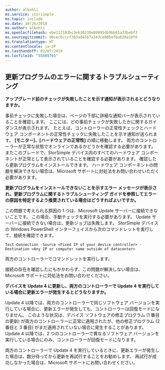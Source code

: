 ```yaml
---
author: alkohli
ms.service: storsimple
ms.topic: include
ms.date: 10/26/2018
ms.author: alkohli
ms.openlocfilehash: ebe112103bc3eb30239e80095db9bb91a33bebf3
ms.sourcegitcommit: 90cec6cccf303ad4767a343ce00befba020a10f6
ms.translationtype: HT
ms.contentlocale: ja-JP
ms.lasthandoff: 02/07/2019
ms.locfileid: "55889765"
---
```

## <a name="troubleshooting-update-failures"></a>更新プログラムのエラーに関するトラブルシューティング
**アップグレード前のチェックが失敗したことを示す通知が表示されるとどうなりますか。**

事前チェックに失敗した場合は、ページの下部に詳細な通知バーが表示されていることを確認します。 ここには、どの事前チェックが失敗したかに関するガイダンスが表示されます。 たとえば、コントローラーの正常性チェックとハードウェア コンポーネントの正常性チェックに失敗したことを示す通知が送られます。 **[モニター]、[ハードウェアの正常性]** の順に移動します。 両方のコントローラーが正常な状態でオンラインであるかどうかを確認する必要があります。 またこのブレードで、StorSimple デバイス内のすべてのハードウェア コンポーネントが正常として表示されていることを確認する必要があります。 確認したら更新プログラムをインストールできます。 ハードウェア コンポーネントの問題を解決できない場合は、Microsoft サポートに対処法をお問い合わせいただく必要があります。

**更新プログラムをインストールできないことを示すエラー メッセージが表示され、更新プログラムに関するトラブルシューティング ガイドを参照してエラーの原因を特定するよう推奨されている場合はどうすればよいですか。**

この問題で考えられる原因の 1 つは、Microsoft Update サーバーに接続できないことです。 この場合、手動チェックを実行する必要があります。 Update サーバーに接続できない場合は、更新ジョブは失敗します。 StorSimple デバイスの Windows PowerShell インターフェイスから次のコマンドレットを実行して、接続を確認できます。

 `Test-Connection -Source <Fixed IP of your device controller> -Destination <Any IP or computer name outside of datacenter>`

両方のコントローラーでコマンドレットを実行します。

接続の存在を確認したにもかかわらず、この問題が解決しない場合は、Microsoft サポートに対処法をお問い合わせください。

**デバイスを Update 4 に更新し、両方のコントローラーで Update 4 を実行している場合に更新エラーが発生するとどうなりますか。**

Update 4 以降では、両方のコントローラーで同じソフトウェア バージョンを実行している場合に、更新エラーが発生しても、コントローラーは回復モードになりません。 このような状況は、デバイス ソフトウェアの修正プログラム (1 番目の更新) が両方のコントローラーに正常に適用されたが、他の修正プログラム (2 番目と 3 番目) がまだ適用されていない場合に発生することがあります。 Update 4 以降では、2 つのコントローラーで異なるソフトウェア バージョンを実行している場合にのみ、コントローラーが回復モードになります。 

両方のコントローラーで Update 4 を実行しているときに、更新エラーが発生した場合は、数分待ってから更新を再試行することをお勧めします。 再試行が成功しなかった場合は、Microsoft サポートにお問い合わせください。
